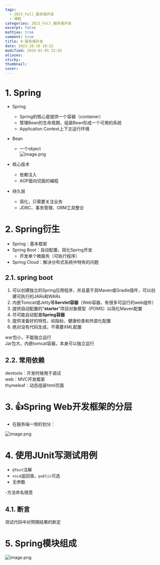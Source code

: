 ```yaml
---
tags:
  - 2023_Fall_服务端开发
  - 课程
categories: 2023_Fall_服务端开发
excerpt: false
mathjax: true
comment: true
title: 0-服务端开发
date: 2023-10-10 18:22
modified: 2024-01-05 22:02
aliases: 
sticky: 
thumbnail: 
cover:
---
```


# 1. Spring

- Spring
	- Spring的核心是提供一个容器（container）
	- 管理Bean的生命周期，组装Bean形成一个可用的系统
	- Application Context上下文运行环境
- Bean
	- 一个object  
![image.png](https://chillcharlie-img.oss-cn-hangzhou.aliyuncs.com/image%2F2023%2F09%2F07%2F27a33f228b702e3362eab03541d8c21e_20230907191141.png)

- 核心技术
	- 依赖注入
	- AOP面向切面的编程

- 持久层
	- 简化，只需要关注业务
	- JDBC、事务管理、ORM工具整合

# 2. Spring衍生

- Spring：基本框架
- Spring Boot：自动配置，简化Spring开发
	- 开发单个微服务（可执行程序）
- Spring Cloud：解决分布式系统中特有的问题

## 2.1. spring boot

1. 可以创建独立的Spring应用程序，并且基于其Maven或Gradle插件，可以创建可执行的JARs和WARs
2. 内嵌Tomcat或Jetty等**Servlet容器**（Web容器，有很多可运行的web组件）
3. 提供自动配置的“**starter**”项目对象模型（POMS）以简化Maven配置
4. 尽可能自动配置**Spring容器**
5. 提供准备好的特性，如指标、健康检查和外部化配置
6. 绝对没有代码生成，不需要XML配置

war包小，不能独立运行  
Jar包大，内嵌tomcat容器，本身可以独立运行

## 2.2. 常用依赖

devtools：开发时候用于调试  
web：MVC开发框架  
thymeleaf：动态组装html页面

# 3. 👍Spring Web开发框架的分层

- 在服务端一侧的划分：

![image.png](https://chillcharlie-img.oss-cn-hangzhou.aliyuncs.com/image%2F2023%2F09%2F07%2Faa30cd55d3482bfd4228c3f361bba520_20230907204339.png)

# 4. 使用JUnit写测试用例

- `@Test`注解
- `void`返回值，`public`可选
- 无参数

-方法命名随意

## 4.1. 断言

测试代码中对预期结果的断定

# 5. Spring模块组成

![image.png](https://chillcharlie-img.oss-cn-hangzhou.aliyuncs.com/image%2F2023%2F09%2F14%2F4df50c54d812c48ff73dfeac3b4008cc_20230914185434.png)
